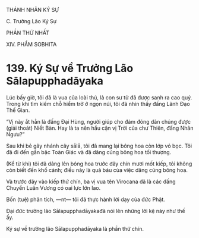 THÁNH NHÂN KÝ SỰ

C. Trưởng Lão Ký Sự

PHẦN THỨ NHẤT

XIV. PHẨM SOBHITA

# 139. Ký Sự về Trưởng Lão Sālapupphadāyaka

Lúc bấy giờ, tôi đã là vua của loài thú, là con sư tử đã được sanh ra cao quý. Trong khi tìm kiếm chỗ hiểm trở ở ngọn núi, tôi đã nhìn thấy đấng Lãnh Đạo Thế Gian.

“Vị này ắt hẳn là đấng Đại Hùng, người giúp cho đám đông dân chúng được (giải thoát) Niết Bàn. Hay là ta nên hầu cận vị Trời của chư Thiên, đấng Nhân Ngưu?”

Sau khi bẻ gãy nhánh cây sālā, tôi đã mang lại bông hoa còn lớp vỏ bọc. Tôi đã đi đến gần bậc Toàn Giác và đã dâng cúng bông hoa tối thượng.

(Kể từ khi) tôi đã dâng lên bông hoa trước đây chín mươi mốt kiếp, tôi không còn biết đến khổ cảnh; điều này là quả báu của việc dâng cúng bông hoa.

Và trước đây vào kiếp thứ chín, ba vị vua tên Virocana đã là các đấng Chuyển Luân Vương có oai lực lớn lao.

Bốn (tuệ) phân tích, ―nt― tôi đã thực hành lời dạy của đức Phật.

Đại đức trưởng lão Sālapupphadāyakađã nói lên những lời kệ này như thế ấy.

Ký sự về trưởng lão Sālapupphadāyaka là phần thứ chín.

